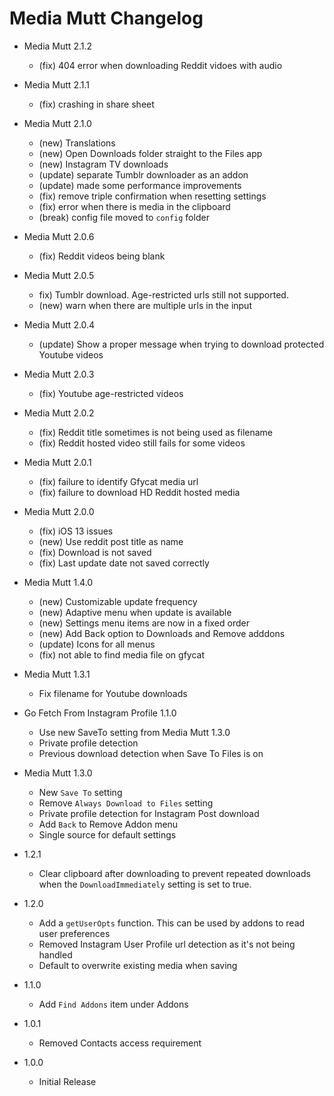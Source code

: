 # Media Mutt Changelog

* Media Mutt 2.1.2
  - (fix) 404 error when downloading Reddit vidoes with audio

* Media Mutt 2.1.1
  - (fix) crashing in share sheet

* Media Mutt 2.1.0
  - (new) Translations
  - (new) Open Downloads folder straight to the Files app
  - (new) Instagram TV downloads
  - (update) separate Tumblr downloader as an addon
  - (update) made some performance improvements
  - (fix) remove triple confirmation when resetting settings
  - (fix) error when there is media in the clipboard
  - (break) config file moved to `config` folder


* Media Mutt 2.0.6
  - (fix) Reddit videos being blank

* Media Mutt 2.0.5
  - fix) Tumblr download. Age-restricted urls still not supported.
  - (new) warn when there are multiple urls in the input

* Media Mutt 2.0.4
  - (update) Show a proper message when trying to download protected Youtube videos

* Media Mutt 2.0.3
  - (fix) Youtube age-restricted videos

* Media Mutt 2.0.2
  - (fix) Reddit title sometimes is not being used as filename
  - (fix) Reddit hosted video still fails for some videos

* Media Mutt 2.0.1
  - (fix) failure to identify Gfycat media url
  - (fix) failure to download HD Reddit hosted media

* Media Mutt 2.0.0
  - (fix) iOS 13 issues
  - (new) Use reddit post title as name
  - (fix) Download is not saved
  - (fix) Last update date not saved correctly

* Media Mutt 1.4.0
  - (new) Customizable update frequency
  - (new) Adaptive menu when update is available
  - (new) Settings menu items are now in a fixed order
  - (new) Add Back option to Downloads and Remove adddons
  - (update) Icons for all menus
  - (fix) not able to find media file on gfycat

* Media Mutt 1.3.1
  - Fix filename for Youtube downloads

* Go Fetch From Instagram Profile 1.1.0
  - Use new SaveTo setting from Media Mutt 1.3.0
  - Private profile detection
  - Previous download detection when Save To Files is on

* Media Mutt 1.3.0
  - New `Save To` setting
  - Remove `Always Download to Files` setting
  - Private profile detection for Instagram Post download
  - Add `Back` to Remove Addon menu
  - Single source for default settings


* 1.2.1
  - Clear clipboard after downloading to prevent repeated downloads when the `DownloadImmediately` setting is set to true.

* 1.2.0
  - Add a `getUserOpts` function. This can be used by addons to read user preferences
  - Removed Instagram User Profile url detection as it's not being handled
  - Default to overwrite existing media when saving

* 1.1.0
  - Add `Find Addons` item under Addons

* 1.0.1
  - Removed Contacts access requirement

* 1.0.0
  - Initial Release
